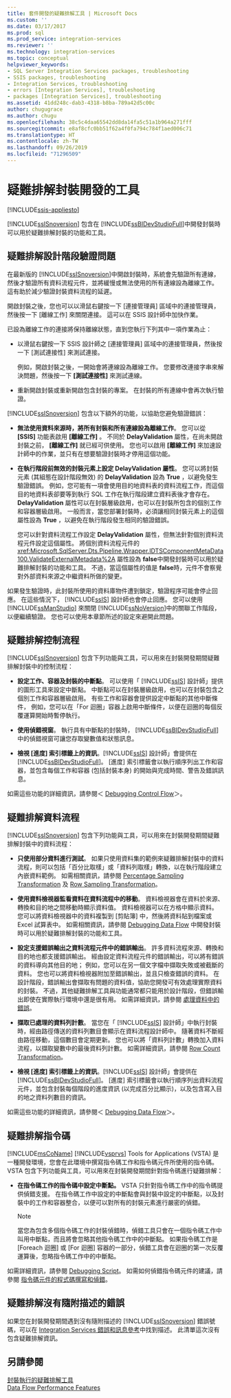 ```yaml
---
title: 套件開發的疑難排解工具 | Microsoft Docs
ms.custom: ''
ms.date: 03/17/2017
ms.prod: sql
ms.prod_service: integration-services
ms.reviewer: ''
ms.technology: integration-services
ms.topic: conceptual
helpviewer_keywords:
- SQL Server Integration Services packages, troubleshooting
- SSIS packages, troubleshooting
- Integration Services, troubleshooting
- errors [Integration Services], troubleshooting
- packages [Integration Services], troubleshooting
ms.assetid: 41dd248c-dab3-4318-b8ba-789a42d5c00c
author: chugugrace
ms.author: chugu
ms.openlocfilehash: 38c5c4daa65542dd8da14fa5c51a1b964a271fff
ms.sourcegitcommit: e8af8cfc0bb51f62a4f0fa794c784f1aed006c71
ms.translationtype: HT
ms.contentlocale: zh-TW
ms.lasthandoff: 09/26/2019
ms.locfileid: "71296509"
---
```

# <a name="troubleshooting-tools-for-package-development"></a>疑難排解封裝開發的工具

[!INCLUDE[ssis-appliesto](../../includes/ssis-appliesto-ssvrpluslinux-asdb-asdw-xxx.md)]


  [!INCLUDE[ssISnoversion](../../includes/ssisnoversion-md.md)] 包含在 [!INCLUDE[ssBIDevStudioFull](../../includes/ssbidevstudiofull-md.md)]中開發封裝時可以用於疑難排解封裝的功能和工具。  
  
## <a name="troubleshooting-design-time-validation-issues"></a>疑難排解設計階段驗證問題  
 在最新版的 [!INCLUDE[ssISnoversion](../../includes/ssisnoversion-md.md)]中開啟封裝時，系統會先驗證所有連線，然後才驗證所有資料流程元件，並將緩慢或無法使用的所有連線設為離線工作。 這有助於減少驗證封裝資料流程的延遲。  
  
 開啟封裝之後，您也可以以滑鼠右鍵按一下 [連接管理員]  區域中的連接管理員，然後按一下 [離線工作]  來關閉連接。 這可以在 SSIS 設計師中加快作業。  
  
 已設為離線工作的連接將保持離線狀態，直到您執行下列其中一項作業為止：  
  
-   以滑鼠右鍵按一下 SSIS 設計師之 [連接管理員]  區域中的連接管理員，然後按一下 [測試連接性]  來測試連接。  
  
     例如，開啟封裝之後，一開始會將連線設為離線工作。 您要修改連接字串來解決問題，然後按一下 **[測試連接性]** 來測試連線。  
  
-   重新開啟封裝或重新開啟包含封裝的專案。 在封裝的所有連線中會再次執行驗證。  
  
 [!INCLUDE[ssISnoversion](../../includes/ssisnoversion-md.md)] 包含以下額外的功能，以協助您避免驗證錯誤：  
  
-   **無法使用資料來源時，將所有封裝和所有連線設為離線工作**。 您可以從 **[SSIS]** 功能表啟用 **[離線工作]** 。 不同於 **DelayValidation** 屬性，在尚未開啟封裝之前， **[離線工作]** 就已經可供使用。 您也可以啟用 **[離線工作]** 來加速設計師中的作業，並只有在想要驗證封裝時才停用這個功能。  
  
-   **在執行階段前無效的封裝元素上設定 DelayValidation 屬性**。 您可以將封裝元素 (其組態在設計階段無效) 的 **DelayValidation** 設為 **True** ，以避免發生驗證錯誤。 例如，您可能有一項會使用目的地資料表的資料流程工作，而這個目的地資料表卻要等到執行 SQL 工作在執行階段建立資料表後才會存在。 **DelayValidation** 屬性可以在封裝層級啟用，也可以在封裝所包含的個別工作和容器層級啟用。 一般而言，當您部署封裝時，必須讓相同封裝元素上的這個屬性設為 **True** ，以避免在執行階段發生相同的驗證錯誤。  
  
     您可以針對資料流程工作設定 **DelayValidation** 屬性，但無法針對個別資料流程元件設定這個屬性。 將個別資料流程元件的 <xref:Microsoft.SqlServer.Dts.Pipeline.Wrapper.IDTSComponentMetaData100.ValidateExternalMetadata%2A> 屬性設為 **false**中開發封裝時可以用於疑難排解封裝的功能和工具。 不過，當這個屬性的值是 **false**時，元件不會察覺對外部資料來源之中繼資料所做的變更。  
  
 如果發生驗證時，此封裝所使用的資料庫物件遭到鎖定，驗證程序可能會停止回應。 在這些情況下， [!INCLUDE[ssIS](../../includes/ssis-md.md)] 設計師也會停止回應。 您可以使用 [!INCLUDE[ssManStudio](../../includes/ssmanstudio-md.md)] 來關閉 [!INCLUDE[ssNoVersion](../../includes/ssnoversion-md.md)]中的關聯工作階段，以便繼續驗證。 您也可以使用本章節所述的設定來避開此問題。  
  
## <a name="troubleshooting-control-flow"></a>疑難排解控制流程  
 [!INCLUDE[ssISnoversion](../../includes/ssisnoversion-md.md)] 包含下列功能與工具，可以用來在封裝開發期間疑難排解封裝中的控制流程：  
  
-   **設定工作、容器及封裝的中斷點**。 可以使用「 [!INCLUDE[ssIS](../../includes/ssis-md.md)] 設計師」提供的圖形工具來設定中斷點。 中斷點可以在封裝層級啟用，也可以在封裝包含之個別工作和容器層級啟用。 有些工作和容器會提供設定中斷點的其他中斷條件， 例如，您可以在「For 迴圈」容器上啟用中斷條件，以便在迴圈的每個反覆運算開始時暫停執行。  
  
-   **使用偵錯視窗**。 執行具有中斷點的封裝時， [!INCLUDE[ssBIDevStudioFull](../../includes/ssbidevstudiofull-md.md)] 中的偵錯視窗可讓您存取變數值和狀態訊息。  
  
-   **檢視 [進度] 索引標籤上的資訊**。[!INCLUDE[ssIS](../../includes/ssis-md.md)] 設計師」會提供在 [!INCLUDE[ssBIDevStudioFull](../../includes/ssbidevstudiofull-md.md)]。 [進度] 索引標籤會以執行順序列出工作和容器，並包含每個工作和容器 (包括封裝本身) 的開始與完成時間、警告及錯誤訊息。  
  
 如需這些功能的詳細資訊，請參閱＜ [Debugging Control Flow](../../integration-services/troubleshooting/debugging-control-flow.md)＞。  
  
## <a name="troubleshooting-data-flow"></a>疑難排解資料流程  
 [!INCLUDE[ssISnoversion](../../includes/ssisnoversion-md.md)] 包含下列功能與工具，可以用來在封裝開發期間疑難排解封裝中的資料流程：  
  
-   **只使用部分資料進行測試**。 如果只使用資料集的範例來疑難排解封裝中的資料流程，則可以包括「百分比取樣」或「資料列取樣」轉換，以在執行階段建立內嵌資料範例。 如需相關資訊，請參閱 [Percentage Sampling Transformation](../../integration-services/data-flow/transformations/percentage-sampling-transformation.md) 及 [Row Sampling Transformation](../../integration-services/data-flow/transformations/row-sampling-transformation.md)。  
  
-   **使用資料檢視器監看資料在資料流程中的移動**。 資料檢視器會在資料於來源、轉換和目的地之間移動時顯示資料值。 資料檢視器可以在方格中顯示資料。 您可以將資料檢視器中的資料複製到 [剪貼簿] 中，然後將資料貼到檔案或 Excel 試算表中。 如需相關資訊，請參閱 [Debugging Data Flow](../../integration-services/troubleshooting/debugging-data-flow.md) 中開發封裝時可以用於疑難排解封裝的功能和工具。  
  
-   **設定支援錯誤輸出之資料流程元件中的錯誤輸出**。 許多資料流程來源、轉換和目的地也都支援錯誤輸出。 經由設定資料流程元件的錯誤輸出，可以將有錯誤的資料導向其他目的地； 例如，您可以在另一個文字檔中擷取失敗或被截斷的資料。 您也可以將資料檢視器附加至錯誤輸出，並且只檢查錯誤的資料。 在設計階段，錯誤輸出會擷取有問題的資料值，協助您開發可有效處理實際資料的封裝。 不過，其他疑難排解工具與功能通常都只能用於設計階段，但錯誤輸出即使在實際執行環境中還是很有用。 如需詳細資訊，請參閱 [處理資料中的錯誤](../../integration-services/data-flow/error-handling-in-data.md)。  
  
-   **擷取已處理的資料列計數**。 當您在「 [!INCLUDE[ssIS](../../includes/ssis-md.md)] 設計師」中執行封裝時，經由路徑傳送的資料列數目會顯示在資料流程設計師中。 隨著資料不斷經由路徑移動，這個數目會定期更新。 您也可以將「資料列計數」轉換加入資料流程，以擷取變數中的最後資料列計數。 如需詳細資訊，請參閱 [Row Count Transformation](../../integration-services/data-flow/transformations/row-count-transformation.md)。  
  
-   **檢視 [進度] 索引標籤上的資訊**。[!INCLUDE[ssIS](../../includes/ssis-md.md)] 設計師」會提供在 [!INCLUDE[ssBIDevStudioFull](../../includes/ssbidevstudiofull-md.md)]。 [進度] 索引標籤會以執行順序列出資料流程元件，並包含封裝每個階段的進度資訊 (以完成百分比顯示)，以及包含寫入目的地之資料列數目的資訊。  
  
 如需這些功能的詳細資訊，請參閱＜ [Debugging Data Flow](../../integration-services/troubleshooting/debugging-data-flow.md)＞。  
  
## <a name="troubleshooting-scripts"></a>疑難排解指令碼  
 [!INCLUDE[msCoName](../../includes/msconame-md.md)] [!INCLUDE[vsprvs](../../includes/vsprvs-md.md)] Tools for Applications (VSTA) 是一種開發環境，您會在此環境中撰寫指令碼工作和指令碼元件所使用的指令碼。 VSTA 包含下列功能與工具，可以用來在封裝開發期間針對指令碼進行疑難排解：  
  
-   **在指令碼工作的指令碼中設定中斷點。** VSTA 只針對指令碼工作中的指令碼提供偵錯支援。 在指令碼工作中設定的中斷點會與封裝中設定的中斷點，以及封裝中的工作和容器整合，以便可以對所有的封裝元素進行嚴密的偵錯。  
  
    > [!NOTE]  
    >  當您為包含多個指令碼工作的封裝偵錯時，偵錯工具只會在一個指令碼工作中叫用中斷點，而且將會忽略其他指令碼工作中的中斷點。 如果指令碼工作是 [Foreach 迴圈] 或 [For 迴圈] 容器的一部分，偵錯工具會在迴圈的第一次反覆運算後，忽略指令碼工作中的中斷點。  
  
 如需詳細資訊，請參閱 [Debugging Script](../../integration-services/troubleshooting/debugging-script.md)。 如需如何偵錯指令碼元件的建議，請參閱 [指令碼元件的程式碼撰寫和偵錯](../../integration-services/extending-packages-scripting/data-flow-script-component/coding-and-debugging-the-script-component.md)。  
  
## <a name="troubleshooting-errors-without-a-description"></a>疑難排解沒有隨附描述的錯誤  
 如果您在封裝開發期間遇到沒有隨附描述的 [!INCLUDE[ssISnoversion](../../includes/ssisnoversion-md.md)] 錯誤號碼，可以在 [Integration Services 錯誤和訊息參考](../../integration-services/integration-services-error-and-message-reference.md)中找到描述。 此清單這次沒有包含疑難排解資訊。  
  
## <a name="see-also"></a>另請參閱  
 [封裝執行的疑難排解工具](../../integration-services/troubleshooting/troubleshooting-tools-for-package-execution.md)   
 [Data Flow Performance Features](../../integration-services/data-flow/data-flow-performance-features.md)  
  
  
